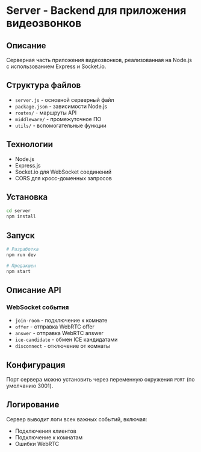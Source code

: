 # Server - Backend для приложения видеозвонков

## Описание
Серверная часть приложения видеозвонков, реализованная на Node.js с использованием Express и Socket.io.

## Структура файлов
- `server.js` - основной серверный файл
- `package.json` - зависимости Node.js
- `routes/` - маршруты API
- `middleware/` - промежуточное ПО
- `utils/` - вспомогательные функции

## Технологии
- Node.js
- Express.js
- Socket.io для WebSocket соединений
- CORS для кросс-доменных запросов

## Установка
```bash
cd server
npm install
```

## Запуск
```bash
# Разработка
npm run dev

# Продакшен
npm start
```

## Описание API
### WebSocket события
- `join-room` - подключение к комнате
- `offer` - отправка WebRTC offer
- `answer` - отправка WebRTC answer
- `ice-candidate` - обмен ICE кандидатами
- `disconnect` - отключение от комнаты

## Конфигурация
Порт сервера можно установить через переменную окружения `PORT` (по умолчанию 3001).

## Логирование
Сервер выводит логи всех важных событий, включая:
- Подключения клиентов
- Подключение к комнатам
- Ошибки WebRTC
